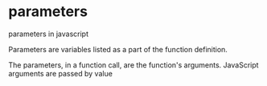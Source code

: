 # parameters

parameters in javascript

Parameters are variables listed as a part of the function definition.

The parameters, in a function call, are the function's arguments. JavaScript arguments are passed by value
